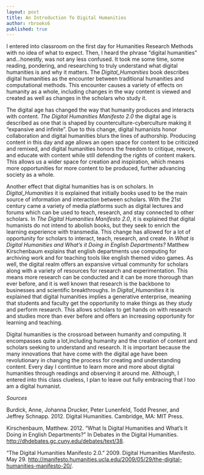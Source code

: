 ```yaml
---
layout: post
title: An Introduction To Digital Humanities
author: rbrooks6
published: true
---
```


I entered into classroom on the first day for Humanities Research Methods with no idea of what to expect. Then, I heard the phrase “digital humanities” and...honestly, was not any less confused. It took me some time, some reading, pondering, and researching to truly understand what digital humanities is and why it matters. The *Digital_Humanities* book describes digital humanities as the encounter between traditional humanities and computational methods. This encounter causes a variety of effects on humanity as a whole, including changes in the way content is viewed and created as well as changes in the scholars who study it.

The digital age has changed the way that humanity produces and interacts with content. *The Digital Humanities Manifesto 2.0* the digital age is described as one that is shaped by counterculture-cyberculture making it “expansive and infinite”. Due to this change, digital humanists honor collaboration and digital humanities blurs the lines of authorship. Producing content in this day and age allows an open space for content to be criticized and remixed, and digital humanities honors the freedom to critique, rework, and educate with content while still defending the rights of content makers. This allows us a wider space for creation and inspiration, which means more opportunities for more content to be produced, further advancing society as a whole.

Another effect that digital humanities has is on scholars. In *Digital_Humanities* it is explained that initially books used to be the main source of information and interaction between scholars. With the 21st century came a variety of media platforms such as digital lectures and forums which can be used to teach, research, and stay connected to other scholars. In *The Digital Humanities Manifesto 2.0*, it is explained that digital humanists do not intend to abolish books, but they seek to enrich the learning experience with transmedia. This change has allowed for a lot of opportunity for scholars to interact, teach, research, and create. In *What is Digital Humanities and What’s it Doing in English Departments?* Matthew Kirschenbaum explains that english departments use computing for archiving work and for teaching tools like english themed video games. As well, the digital realm offers an expansive virtual community for scholars along with a variety of resources for research and experimentation. This means more research can be conducted and it can be more thorough than ever before, and it is well known that research is the backbone to businesses and scientific breakthroughs.  In *Digital_Humanities* it is explained that digital humanities implies a generative enterprise, meaning that students and faculty get the opportunity to make things as they study and perform research. This allows scholars to get hands on with research and studies more than ever before and offers an increasing opportunity for learning and teaching.

Digital humanities is the crossroad between humanity and computing. It encompasses quite a lot,including humanity and the creation of content and scholars seeking to understand and research. It is important because the many innovations that have come with the digital age have been revolutionary in changing the process for creating and understanding content. Every day I contintue to learn more and more about digital humanities through readings and observing it around me. Although, I entered into this class clueless, I plan to leave out fully embracing that I too am a digital humanist.

*Sources*

Burdick, Anne, Johanna Drucker, Peter Lunenfeld, Todd Presner, and Jeffrey Schnapp. 2012. Digital Humanities. Cambridge, MA: MIT Press.

Kirschenbaum, Matthew. 2012. “What Is Digital Humanities and What’s It Doing in English Departments?” In Debates in the Digital Humanities. http://dhdebates.gc.cuny.edu/debates/text/38.

“The Digital Humanities Manifesto 2.0.” 2009. Digital Humanities Manifesto. May 29. http://manifesto.humanities.ucla.edu/2009/05/29/the-digital-humanities-manifesto-20/.

